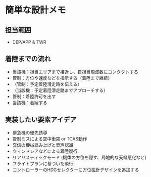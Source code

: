 # 簡単な設計メモ

## 担当範囲

- DEP/APP & TWR

## 着陸までの流れ

- 当該機：担当エリアまで接近し、自担当周波数にコンタクトする
- 管制：方位や速度などを指示する（着陸まで継続）
- （管制：予定着陸滑走路を伝える）
- （当該機：予定着陸滑走路までアプローチする）
- 管制：着陸許可を出す
- 当該機：着陸する

## 実装したい要素アイデア

- 緊急機の優先誘導
- 管制ミスによる空中衝突 or TCAS動作
- 交信の機械読み上げと音声認識
- ウィンドシアなどによる着陸復行
- リアリスティックモード (機体の方位を隠す、局地的な天候悪化など)
- フライトプランに基づいた飛行
- コントローラーのHDGセレクターに方位磁針デザインを追加する

